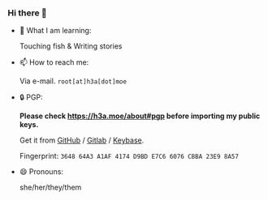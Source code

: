 ### Hi there 👋

<!--
**H3arn/H3arn** is a ✨ _special_ ✨ repository because its `README.md` (this file) appears on your GitHub profile.

Here are some ideas to get you started:
-->

- 🌱 What I am learning:

  Touching fish & Writing stories

- 📫 How to reach me: 

  Via e-mail. `root[at]h3a[dot]moe`

- 🔒 PGP: 
  
  **Please check https://h3a.moe/about#pgp before importing my public keys.**
  
  Get it from [GitHub](https://github.com/H3arn.gpg) / [Gitlab](https://gitlab.com/H3arn.gpg) / [Keybase](https://keybase.io/h3arn/pgp_keys.asc). 
  
  Fingerprint: `3648 64A3 A1AF 4174 D9BD E7C6 6076 CBBA 23E9 8A57` 

- 😄 Pronouns: 

  she/her/they/them

<!---
## GitHub Stats
[![My GitHub stats](https://github-readme-stats.vercel.app/api?username=H3arn&count_private=true)](https://github.com/anuraghazra/github-readme-stats)
-->

